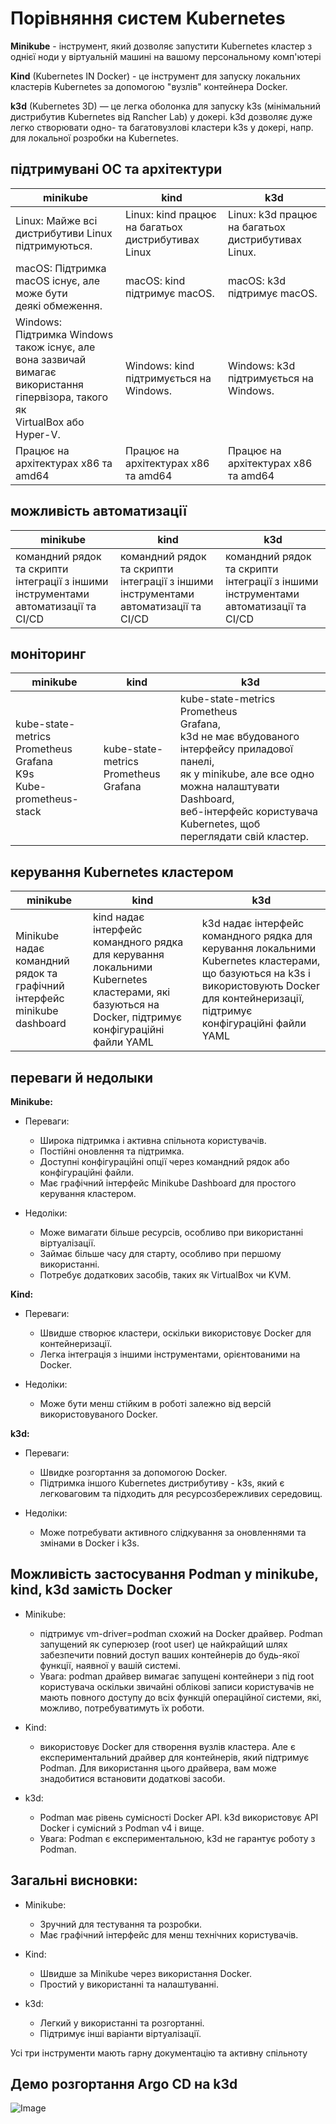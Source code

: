 # Порівняння систем Kubernetes

**Minikube** - інструмент, який дозволяє запустити Kubernetes кластер з однієї ноди у віртуальній машині на вашому персональному комп'ютері

**Kind** (Kubernetes IN Docker) - це інструмент для запуску локальних кластерів Kubernetes за допомогою "вузлів" контейнера Docker.

**k3d** (Kubernetes 3D) — це легка оболонка для запуску k3s (мінімальний дистрибутив Kubernetes від Rancher Lab) у докері. k3d дозволяє дуже легко створювати одно- та багатовузлові кластери k3s у докері, напр. для локальної розробки на Kubernetes.

## підтримувані ОС та архітектури

| minikube                                                                                                                            | kind                                               | k3d                                                |
|-------------------------------------------------------------------------------------------------------------------------------------|----------------------------------------------------|----------------------------------------------------|
| Linux: Майже всі дистрибутиви Linux підтримуються.                                                                                  | Linux: kind працює на багатьох дистрибутивах Linux | Linux: k3d працює на багатьох дистрибутивах Linux. |
| macOS: Підтримка macOS існує, але може бути <br> деякі обмеження.                                                                   | macOS: kind підтримує macOS.                       | macOS: k3d підтримує macOS.                        |
| Windows: Підтримка Windows також існує, але вона зазвичай<br>вимагає використання гіпервізора, такого як<br>VirtualBox або Hyper-V. | Windows: kind підтримується на Windows.            | Windows: k3d підтримується на Windows.             |
| Працює на архітектурах x86 та amd64                                                                                                 | Працює на архітектурах x86 та amd64                | Працює на архітектурах x86 та amd64                |


## можливість автоматизації

| minikube                                                                            | kind                                                                                | k3d                                                                                |
|-------------------------------------------------------------------------------------|-------------------------------------------------------------------------------------|------------------------------------------------------------------------------------|
| командний рядок та скрипти інтеграції з іншими інструментами автоматизації та CI/CD | командний рядок та скрипти інтеграції з іншими інструментами автоматизації та CI/CD |командний рядок та скрипти інтеграції з іншими інструментами автоматизації та CI/CD |

## моніторинг

| minikube                                                                     | kind                                        | k3d                                                                                                                                                                                                                                     |
|------------------------------------------------------------------------------|---------------------------------------------|-----------------------------------------------------------------------------------------------------------------------------------------------------------------------------------------------------------------------------------------|
| kube-state-metrics<br>Prometheus<br>Grafana<br>K9s<br>Kube-prometheus-stack  | kube-state-metrics<br>Prometheus<br>Grafana | kube-state-metrics<br>Prometheus<br>Grafana,<br>k3d не має вбудованого інтерфейсу приладової панелі,<br>як у minikube, але все одно можна налаштувати Dashboard,<br>веб-інтерфейс користувача Kubernetes, щоб переглядати свій кластер. |

## керування Kubernetes кластером

| minikube                                                                 | kind                                                                                                                                               | k3d                                                                                                                                                                                       |
|--------------------------------------------------------------------------|----------------------------------------------------------------------------------------------------------------------------------------------------|-------------------------------------------------------------------------------------------------------------------------------------------------------------------------------------------|
| Minikube надає командний рядок та графічний інтерфейс minikube dashboard | kind надає інтерфейс командного рядка для керування локальними Kubernetes кластерами, які базуються на Docker, підтримує конфігураційні файли YAML | k3d надає інтерфейс командного рядка для керування локальними Kubernetes кластерами, що базуються на k3s і використовують Docker для контейнеризації, підтримує конфігураційні файли YAML |

## переваги й недолыки

**Minikube:**
- Переваги:
    - Широка підтримка і активна спільнота користувачів.
    - Постійні оновлення та підтримка.
    - Доступні конфігураційні опції через командний рядок або конфігураційні файли.
    - Має графічний інтерфейс Minikube Dashboard для простого керування кластером.

- Недоліки:
    - Може вимагати більше ресурсів, особливо при використанні віртуалізації.
    - Займає більше часу для старту, особливо при першому використанні.
    - Потребує додаткових засобів, таких як VirtualBox чи KVM.

**Kind:**
- Переваги:
    - Швидше створює кластери, оскільки використовує Docker для контейнеризації.
    - Легка інтеграція з іншими інструментами, орієнтованими на Docker.

- Недоліки:
    - Може бути менш стійким в роботі залежно від версій використовуваного Docker.

**k3d:**
- Переваги:
    - Швидке розгортання за допомогою Docker.
    - Підтримка іншого Kubernetes дистрибутиву - k3s, який є легковаговим та підходить для ресурсозбережливих середовищ.

- Недоліки:
    - Може потребувати активного слідкування за оновленнями та змінами в Docker і k3s.

## Можливість застосування Podman у minikube, kind, k3d замість Docker

- Minikube:
    - підтримує vm-driver=podman схожий на Docker драйвер. Podman запущений як суперюзер (root user) це найкрайщий шлях забезпечити повний доступ ваших контейнерів до будь-якої функції, наявної у вашій системі.
    - Увага: podman драйвер вимагає запущені контейнери з під root користувача оскільки звичайні облікові записи користувачів не мають повного доступу до всіх функцій операційної системи, які, можливо, потребуватимуть їх роботи.

-  Kind:
    - використовує Docker для створення вузлів кластера. Але є експериментальний драйвер для контейнерів, який підтримує Podman. Для використання цього драйвера, вам може знадобитися встановити додаткові засоби.

- k3d:
    - Podman має рівень сумісності Docker API. k3d використовує API Docker і сумісний з Podman v4 і вище.
    - Увага: Podman є експериментальною, k3d не гарантує роботу з Podman.

## Загальні висновки:

- Minikube:
    - Зручний для тестування та розробки.
    - Має графічний інтерфейс для менш технічних користувачів.

-  Kind:
    - Швидше за Minikube через використання Docker.
    - Простий у використанні та налаштуванні.

- k3d:
    - Легкий у використанні та розгортанні.
    - Підтримує інші варіанти віртуалізації.

Усі три інструменти мають гарну документацію та активну спільноту

## Демо розгортання Argo CD на k3d

![Image](.data/argo_install.gif)